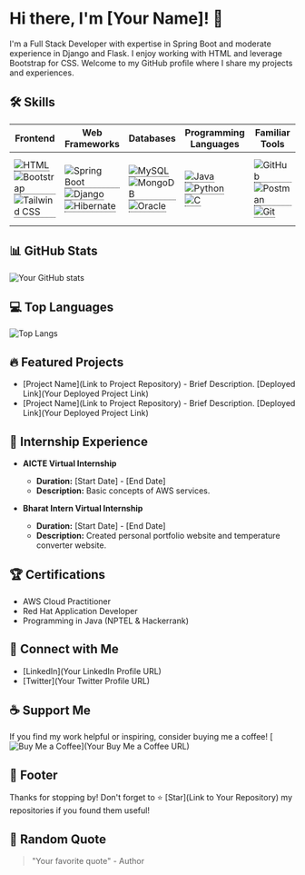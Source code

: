 <!-- Your Name or Project Title -->
# Hi there, I'm [Your Name]! 👋
<!-- Brief Description -->
I'm a Full Stack Developer with expertise in Spring Boot and moderate experience in Django and Flask. I enjoy working with HTML and leverage Bootstrap for CSS. Welcome to my GitHub profile where I share my projects and experiences.

<!-- Skills -->
## 🛠️ Skills


| Frontend | Web Frameworks | Databases | Programming Languages | Familiar Tools | IDEs |
|----------|----------------|-----------|-----------------------|----------------|------|
| <div class="tooltip"><img src="https://img.icons8.com/color/48/000000/html-5--v1.png" alt="HTML"><span class="tooltiptext">HTML</span></div> <br> <div class="tooltip"><img src="https://img.icons8.com/color/48/000000/bootstrap.png" alt="Bootstrap"><span class="tooltiptext">Bootstrap</span></div> <br> <div class="tooltip"><img src="https://img.icons8.com/color/48/000000/tailwind-css.png" alt="Tailwind CSS"><span class="tooltiptext">Tailwind CSS</span></div> | <div class="tooltip"><img src="https://img.icons8.com/color/48/000000/spring-logo.png" alt="Spring Boot"><span class="tooltiptext">Spring Boot</span></div> <br> <div class="tooltip"><img src="https://img.icons8.com/color/48/000000/django.png" alt="Django"><span class="tooltiptext">Django</span></div> <br> <div class="tooltip"><img src="https://img.icons8.com/color/48/000000/hibernate.png" alt="Hibernate"><span class="tooltiptext">Hibernate</span></div> | <div class="tooltip"><img src="https://img.icons8.com/color/48/000000/mysql-logo.png" alt="MySQL"><span class="tooltiptext">MySQL</span></div> <br> <div class="tooltip"><img src="https://img.icons8.com/color/48/000000/mongodb.png" alt="MongoDB"><span class="tooltiptext">MongoDB</span></div> <br> <div class="tooltip"><img src="https://img.icons8.com/color/48/000000/oracle-logo.png" alt="Oracle"><span class="tooltiptext">Oracle</span></div> | <div class="tooltip"><img src="https://img.icons8.com/color/48/000000/java-coffee-cup-logo.png" alt="Java"><span class="tooltiptext">Java</span></div> <br> <div class="tooltip"><img src="https://img.icons8.com/color/48/000000/python.png" alt="Python"><span class="tooltiptext">Python</span></div> <br> <div class="tooltip"><img src="https://img.icons8.com/color/48/000000/c-programming.png" alt="C"><span class="tooltiptext">C</span></div> | <div class="tooltip"><img src="https://img.icons8.com/color/48/000000/github.png" alt="GitHub"><span class="tooltiptext">GitHub</span></div> <br> <div class="tooltip"><img src="https://img.icons8.com/dusk/48/000000/postman-api.png" alt="Postman"><span class="tooltiptext">Postman</span></div> <br> <div class="tooltip"><img src="https://img.icons8.com/color/48/000000/git.png" alt="Git"><span class="tooltiptext">Git</span></div> | <div class="tooltip"><img src="https://img.icons8.com/fluency/48/000000/eclipse-ide.png" alt="Eclipse"><span class="tooltiptext">Eclipse</span></div> <br> <div class="tooltip"><img src="https://img.icons8.com/color/48/000000/visual-studio-code-2019.png" alt="VS Code"><span class="tooltiptext">VS Code</span></div> <br> <div class="tooltip"><img src="https://img.icons8.com/color/48/000000/pycharm.png" alt="PyCharm"><span class="tooltiptext">PyCharm</span></div> |

<style>
    .tooltip {
        position: relative;
        display: inline-block;
        border-bottom: 1px dotted black;
    }

    .tooltip .tooltiptext {
        visibility: hidden;
        width: 120px;
        background-color: #555;
        color: #fff;
        text-align: center;
        border-radius: 6px;
        padding: 5px 0;
        position: absolute;
        z-index: 1;
        bottom: 125%;
        left: 50%;
        margin-left: -60px;
        opacity: 0;
        transition: opacity 0.3s;
    }

    .tooltip:hover .tooltiptext {
        visibility: visible;
        opacity: 1;
    }
</style>



<!-- GitHub Stats -->
## 📊 GitHub Stats
![Your GitHub stats](https://github-readme-stats.vercel.app/api?username=YourGitHubUsername&show_icons=true&theme=radical)

<!-- Top Languages -->
## 💻 Top Languages
![Top Langs](https://github-readme-stats.vercel.app/api/top-langs/?username=YourGitHubUsername&layout=compact&theme=radical)

<!-- Featured Projects -->
## 🔥 Featured Projects
- [Project Name](Link to Project Repository) - Brief Description. [Deployed Link](Your Deployed Project Link)
- [Project Name](Link to Project Repository) - Brief Description. [Deployed Link](Your Deployed Project Link)

<!-- Internship Experience -->
## 🚀 Internship Experience
- **AICTE Virtual Internship**
  - **Duration:** [Start Date] - [End Date]
  - **Description:** Basic concepts of AWS services.

- **Bharat Intern Virtual Internship**
  - **Duration:** [Start Date] - [End Date]
  - **Description:** Created personal portfolio website and temperature converter website.

<!-- Certifications -->
## 🏆 Certifications
- AWS Cloud Practitioner
- Red Hat Application Developer
- Programming in Java (NPTEL & Hackerrank)

<!-- Connect with Me -->
## 🌟 Connect with Me
- [LinkedIn](Your LinkedIn Profile URL)
- [Twitter](Your Twitter Profile URL)

<!-- Support Me -->
## ☕ Support Me
If you find my work helpful or inspiring, consider buying me a coffee!
[![Buy Me a Coffee](https://img.shields.io/badge/Buy%20Me%20a%20Coffee-donate-orange.svg)](Your Buy Me a Coffee URL)

<!-- Footer -->
## 📝 Footer
Thanks for stopping by! Don't forget to ⭐️ [Star](Link to Your Repository) my repositories if you found them useful!

<!-- Random Quote -->
## 🧠 Random Quote
> "Your favorite quote" - Author
